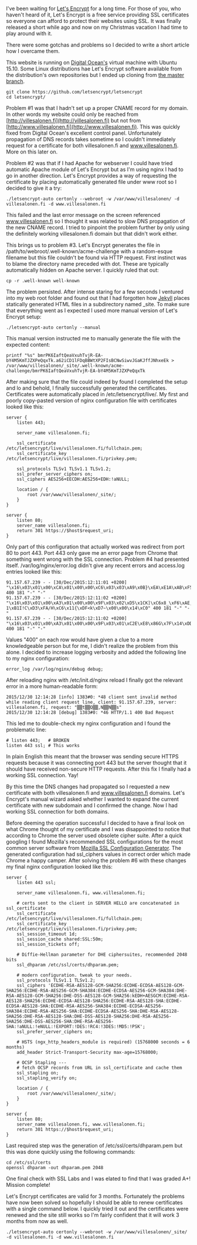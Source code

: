 
I've been waiting for [Let's Encrypt](https://letsencrypt.org/) for a long time. For those of you, who haven't heard of it, Let's Encrypt is a free service providing SSL certificates so everyone can afford to protect their websites using SSL. It was finally released a short while ago and now on my Christmas vacation I had time to play around with it.

There were some gotchas and problems so I decided to write a short article how I overcame them.

This website is running on [Digital Ocean's](https://www.digitalocean.com/) virtual machine with Ubuntu 15.10. Some Linux distributions hae Let's Encrypt software available from the distribution's own repositories but I ended up cloning from [the master branch](https://github.com/letsencrypt/letsencrypt).

    git clone https://github.com/letsencrypt/letsencrypt
    cd letsencrypt/

Problem #1 was that I hadn't set up a proper CNAME record for my domain. In other words my website could only be reached from [http://villesalonen.fi](http://villesalonen.fi) but not from [http://www.villesalonen.fi](http://www.villesalonen.fi). This was quickly fixed from Digital Ocean's excellent control panel. Unfortunately propagation of DNS records takes sometime so I couldn't immediately request for a certificate for both villesalonen.fi and www.villesalonen.fi. More on this later on.

Problem #2 was that if I had Apache for webserver I could have tried automatic Apache module of Let's Encrypt but as I'm using nginx I had to go in another direction. Let's Encrypt provides a way of requesting the certificate by placing automatically generated file under www root so I decided to give it a try:

    ./letsencrypt-auto certonly --webroot -w /var/www/villesalonen/ -d villesalonen.fi -d www.villesalonen.fi

This failed and the last error message on the screen referenced www.villesalonen.fi so I thought it was related to slow DNS propagation of the new CNAME record. I tried to pinpoint the problem further by only using the definitely working villesalonen.fi domain but that didn't work either.

This brings us to problem #3. Let's Encrypt generates the file in /path/to/webroot/.well-known/acme-challenge with a random-esque filename but this file couldn't be found via HTTP request. First instinct was to blame the directory name preceded with dot. These are typically automatically hidden on Apache server. I quickly ruled that out:

    cp -r .well-known well-known

The problem persisted. After intense staring for a few seconds I ventured into my web root folder and found out that I had forgotten how [Jekyll](https://jekyllrb.com/) places statically generated HTML files in a subdirectory named _site. To make sure that everything went as I expected I used more manual version of Let's Encrypt setup:

    ./letsencrypt-auto certonly --manual

This manual version instructed me to manually generate the file with the expected content:

    printf "%s" bmrPK6IaftQeaVxuhTvjR-EA-bY4M5KmTJZXPeQqxTk.a62iCD1lFDqBBWtXP2FIsBCNwSiwvJGaKJffJNhxeEk > /var/www/villesalonen/_site/.well-known/acme-challenge/bmrPK6IaftQeaVxuhTvjR-EA-bY4M5KmTJZXPeQqxTk

After making sure that the file could indeed by found I completed the setup and lo and behold, I finally successfully generated the certificates. Certificates were automatically placed in /etc/letsencrypt/live/. My first and poorly copy-pasted version of nginx configuration file with certificates looked like this:

    server {
        listen 443;
     
        server_name villesalonen.fi;
     
        ssl_certificate /etc/letsencrypt/live/villesalonen.fi/fullchain.pem;
        ssl_certificate_key /etc/letsencrypt/live/villesalonen.fi/privkey.pem;
     
        ssl_protocols TLSv1 TLSv1.1 TLSv1.2;
        ssl_prefer_server_ciphers on;
        ssl_ciphers AES256+EECDH:AES256+EDH:!aNULL;
     
        location / {
            root /var/www/villesalonen/_site/;
        }
    }
     
    server {
        listen 80;
        server_name villesalonen.fi;
        return 301 https://$host$request_uri;
    }

Only part of this configuration that actually worked was redirect from port 80 to port 443. Port 443 only gave me an error page from Chrome that something went wrong with the SSL connection. Problem #4 had presented itself. /var/log/nginx/error.log didn't give any recent errors and access.log entries looked like this:

    91.157.67.239 - - [30/Dec/2015:12:11:01 +0200] "\x16\x03\x01\x00\xCA\x01\x00\x00\xC6\x03\x03\xA9\x0B}\xEA\xE1A\xAB\xF5\xF6\xFA\xCC\xC5{U\xC9\xA61\x16\xFF\x83Q\xDB\x05\xA1\x96R\xC57q3\x80\x9E\x00\x00\x1E\xC0+\xC0/\x00\x9E\xCC\x14\xCC\x13\xC0" 400 181 "-" "-"
    91.157.67.239 - - [30/Dec/2015:12:11:02 +0200] "\x16\x03\x01\x00\xA3\x01\x00\x00\x9F\x03\x02\xD5\x1CK]\xC6x8_\xF6\xAE,\xEB\xED\xDF-1\xB1I!C\xD3\xFA/H\xC6\x11{\xDF<k\xD7~\x00\x00\x14\xC0" 400 181 "-" "-"
    91.157.67.239 - - [30/Dec/2015:12:11:02 +0200] "\x16\x03\x01\x00\xA3\x01\x00\x00\x9F\x03\x01\xC2E\xE8\x86G\x7F\x14\xDD0:\xF2%9\xAE\xCC\x13\xFC#\xBFJ<t[W\x17\xF4$h\xAE\xA9\x1C\x10\x00\x00\x14\xC0" 400 181 "-" "-"

Values "400" on each row would have given a clue to a more knowledgeable person but for me, I didn't realize the problem from this alone. I decided to increase logging verbosity and added the following line to my nginx configuration:

    error_log /var/log/nginx/debug debug;

After reloading nginx with /etc/init.d/nginx reload I finally got the relevant error in a more human-readable form:

    2015/12/30 12:14:28 [info] 1383#0: *48 client sent invalid method while reading client request line, client: 91.157.67.239, server: villesalonen.fi, request: "▒▒t▒▒Q▒▒,N▒▒N▒▒s"
    2015/12/30 12:14:28 [debug] 1383#0: *46 HTTP/1.1 400 Bad Request

This led me to double-check my nginx configuration and I found the problematic line:

    # listen 443;   # BROKEN
    listen 443 ssl; # This works

In plain English this meant that the browser was sending secure HTTPS requests because it was connecting port 443 but the server thought that it should have received non-secure HTTP requests. After this fix I finally had a working SSL connection. Yay!

By this time the DNS changes had propagated so I requested a new certificate with both villesalonen.fi and www.villesalonen.fi domains. Let's Encrypt's manual wizard asked whether I wanted to expand the current certificate with new subdomain and I confirmed the change. Now I had working SSL connection for both domains.

Before deeming the operation successful I decided to have a final look on what Chrome thought of my certificate and I was disappointed to notice that according to Chrome the server used obsolete cipher suite. After a quick googling I found Mozilla's recommended SSL configurations for the most common server software from [Mozilla SSL Configuration Generator](https://mozilla.github.io/server-side-tls/ssl-config-generator/). The generated configuration had ssl_ciphers values in correct order which made Chrome a happy camper. After solving the problem #6 with these changes my final nginx configuration looked like this:

    server {
        listen 443 ssl;

        server_name villesalonen.fi, www.villesalonen.fi;

        # certs sent to the client in SERVER HELLO are concatenated in ssl_certificate
        ssl_certificate /etc/letsencrypt/live/villesalonen.fi/fullchain.pem;
        ssl_certificate_key /etc/letsencrypt/live/villesalonen.fi/privkey.pem;
        ssl_session_timeout 1d;
        ssl_session_cache shared:SSL:50m;
        ssl_session_tickets off;

        # Diffie-Hellman parameter for DHE ciphersuites, recommended 2048 bits
        ssl_dhparam /etc/ssl/certs/dhparam.pem;

        # modern configuration. tweak to your needs.
        ssl_protocols TLSv1.1 TLSv1.2;
        ssl_ciphers 'ECDHE-RSA-AES128-GCM-SHA256:ECDHE-ECDSA-AES128-GCM-SHA256:ECDHE-RSA-AES256-GCM-SHA384:ECDHE-ECDSA-AES256-GCM-SHA384:DHE-RSA-AES128-GCM-SHA256:DHE-DSS-AES128-GCM-SHA256:kEDH+AESGCM:ECDHE-RSA-AES128-SHA256:ECDHE-ECDSA-AES128-SHA256:ECDHE-RSA-AES128-SHA:ECDHE-ECDSA-AES128-SHA:ECDHE-RSA-AES256-SHA384:ECDHE-ECDSA-AES256-SHA384:ECDHE-RSA-AES256-SHA:ECDHE-ECDSA-AES256-SHA:DHE-RSA-AES128-SHA256:DHE-RSA-AES128-SHA:DHE-DSS-AES128-SHA256:DHE-RSA-AES256-SHA256:DHE-DSS-AES256-SHA:DHE-RSA-AES256-SHA:!aNULL:!eNULL:!EXPORT:!DES:!RC4:!3DES:!MD5:!PSK';
        ssl_prefer_server_ciphers on;

        # HSTS (ngx_http_headers_module is required) (15768000 seconds = 6 months)
        add_header Strict-Transport-Security max-age=15768000;

        # OCSP Stapling ---
        # fetch OCSP records from URL in ssl_certificate and cache them
        ssl_stapling on;
        ssl_stapling_verify on;

        location / {
            root /var/www/villesalonen/_site/;
        }
    }

    server {
        listen 80;
        server_name villesalonen.fi, www.villesalonen.fi;
        return 301 https://$host$request_uri;
    }

Last required step was the generation of /etc/ssl/certs/dhparam.pem but this was done quickly using the following commands:

    cd /etc/ssl/certs
    openssl dhparam -out dhparam.pem 2048

One final check with SSL Labs and I was elated to find that I was graded A+! Mission complete!

Let's Encrypt certificates are valid for 3 months. Fortunately the problems have now been solved so hopefully I should be able to renew certificates with a single command below. I quickly tried it out and the certificates were renewed and the site still works so I'm fairly confident that it will work 3 months from now as well.

    ./letsencrypt-auto certonly --webroot -w /var/www/villesalonen/_site/ -d villesalonen.fi -d www.villesalonen.fi
